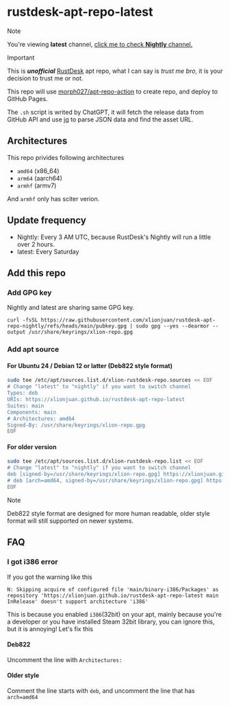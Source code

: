 # rustdesk-apt-repo-latest

> [!NOTE]  
> You're viewing **latest** channel, [click me to check **Nightly** channel.](https://github.com/xlionjuan/rustdesk-apt-repo-nightly)


> [!IMPORTANT]  
> This is ***unofficial*** [RustDesk](https://github.com/rustdesk/rustdesk/) apt repo, what I can say is *trust me bro*, it is your decision to trust me or not.

This repo will use [morph027/apt-repo-action](https://github.com/morph027/apt-repo-action) to create repo, and deploy to GitHub Pages.

The `.sh` script is writed by ChatGPT, it will fetch the release data from GitHub API and use [jq](https://github.com/jqlang/jq) to parse JSON data and find the asset URL.

## Architectures

This repo privides following architectures

* `amd64`  (x86_64)
* `arm64`  (aarch64)
* `armhf`  (armv7)

And `armhf` only has sciter verion.

## Update frequency

* Nightly: Every 3 AM UTC, because RustDesk's Nightly will run a little over 2 hours.
* latest: Every Saturday

## Add this repo
### Add GPG key
Nightly and latest are sharing same GPG key.
```
curl -fsSL https://raw.githubusercontent.com/xlionjuan/rustdesk-apt-repo-nightly/refs/heads/main/pubkey.gpg | sudo gpg --yes --dearmor --output /usr/share/keyrings/xlion-repo.gpg
```

### Add apt source
#### For Ubuntu 24 / Debian 12 or latter (Deb822 style format)

```bash
sudo tee /etc/apt/sources.list.d/xlion-rustdesk-repo.sources << EOF
# Change "latest" to "nightly" if you want to switch channel
Types: deb
URIs: https://xlionjuan.github.io/rustdesk-apt-repo-latest
Suites: main
Components: main
# Architectures: amd64
Signed-By: /usr/share/keyrings/xlion-repo.gpg
EOF
```

#### For older version

```bash
sudo tee /etc/apt/sources.list.d/xlion-rustdesk-repo.list << EOF
# Change "latest" to "nightly" if you want to switch channel
deb [signed-by=/usr/share/keyrings/xlion-repo.gpg] https://xlionjuan.github.io/rustdesk-apt-repo-latest main main
# deb [arch=amd64, signed-by=/usr/share/keyrings/xlion-repo.gpg] https://xlionjuan.github.io/rustdesk-apt-repo-latest main main
EOF
```

> [!NOTE]  
> Deb822 style format are designed for more human readable, older style format will still supported on newer systems.

## FAQ
### I got i386 error

If you got the warning like this
```
N: Skipping acquire of configured file 'main/binary-i386/Packages' as repository 'https://xlionjuan.github.io/rustdesk-apt-repo-latest main InRelease' doesn't support architecture 'i386'
```
This is because you enabled `i386`(32bit) on your apt, mainly because you're a developer or you have installed Steam 32bit library, you can ignore this, but it is annoying! Let's fix this

#### Deb822
Uncomment the line with `Architectures:`

#### Older style
Comment the line starts with `deb`, and uncomment the line that has `arch=amd64`
